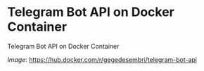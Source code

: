 # Telegram Bot API on Docker Container
Telegram Bot API on Docker Container

*Image*: https://hub.docker.com/r/gegedesembri/telegram-bot-api
